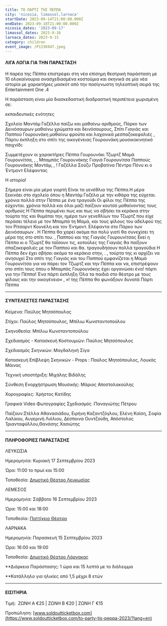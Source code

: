 ```yaml
---
title: ΤΟ ΠΑΡΤΙ ΤΗΣ ΠΕΠΠΑ
city: 'nicosia, limassol,larnaca'
startDate: 2023-09-14T21:00:00.000Z
endDate: 2023-09-18T21:00:00.000Z
nicosia_dates: '2023-09-17'
limassol_dates: 2023-9-16
larnaca_dates: 2023-9-15
category: children
event_image: /P1336947.jpeg
---
```


#### ΛΙΓΑ ΛΟΓΙΑ ΓΙΑ ΤΗΝ ΠΑΡΑΣΤΑΣΗ

Η παρέα της Πέππα	επιστρέφει	στη νέα επίσημη	θεατρική	παράσταση	με 10 ολοκαίνουρια ανασχεδιασμένα κοστούμια και σκηνικά σε μία νέα ιστορία με χαρακτήρες μασκότ από την πασίγνωστη τηλεοπτική σειρά της	Entertainment	One .4

Η παράσταση είναι μία διασκεδαστική διαδραστική περιπέτεια χωρισμένη σε:

εκπαιδευτικές ενότητες

Σχολείο Μαντάμ Γαζέλλα παίζω και μαθαίνω αριθμούς, Πάρκο των Δεινόσαυρων μαθαίνω χρώματα και δεινόσαυρους, Σπίτι Γιαγιάς και Παππού Γουρουνάκη	μαθαίνω φρούτα και λαχανικά μεσπαζοκεφαλιές	, Πάρτυ έκπληξη στο σπίτι της οικογένειας Γουρουνάκη	μουσικοκινητικό παιχνίδι:&#x9;

Συμμετέχουν	οι χαρακτήρες	Πέππα	Γουρουνάκι	Τζωρτζ	Μαμά Γουρουνίτσα,	,	, Μπαμπάς	Γουρουνάκης	Γιαγιά	Γουρουνίτσα	Παππούς	Γουρουνάκης	Μαντάμ,	,	! Γαζέλλα Σούζυ Προβατίνα Πέντρο Πόνυ κι ο Έντμοντ Ελέφαντας

Η ιστορία!&#x9;

Σήμερα είναι μία μέρα γιορτή Είναι τα γενέθλια της Πέππα.Η μέρα ξεκινάει στο σχολείο όπου η Μαντάμ Γαζέλα με την κιθάρα της εύχεται. χρόνια πολλά στην Πέππα με ένα τραγούδι	Οι φίλοι της Πέππα της εύχονται. χρόνια πολλά και όλοι μαζί παίζουν κουτσό μαθαίνοντας τους αριθμούς	Η Πέππα περιμένει πως και πως να σβήσει τα κεράκια στην τούρτα της και θυμάται την, ημέρα των γενεθλίων του Τζωρτζ που είχε περάσει τέλεια με τον Μπαμπά τη Μαμά, και τους φίλους	του αδελφού	της τον Ρίτσαρντ	Κουνέλη	και τον Έντμοντ. Ελέφαντα στο Πάρκο των Δεινόσαυρων . Η Πέππα θα χαρεί ακόμα πιο πολύ γιατί θα συνεχίσει τη μέρα της στο σπίτι του. , Παππού και της Γιαγιάς Γουρουνίτσας Εκεί	η Πέππα κι ο Τζωρτζ θα ταΐσουν τις, κοτούλες	της Γιαγιάς	θα παίξουν	σπαζοκεφαλιές	με τον Παππού	και θα. τραγουδήσουν πολλά τραγούδια Η Πέππα δεν έχει σβήσει ακόμα τα κεράκια στην,	.	, τούρτα	της κι αρχίζει	να ανησυχεί	Στο σπίτι της Γιαγιάς	και του Παππού εμφανίζεται η Μαμά Γουρουνίτσα για να πάρει τον Τζωρτζ και την Πέππα και να, επιστρέψουν στο σπίτι τους	όπου ο Μπαμπάς Γουρουνάκης έχει οργανώσει ένα! πάρτι για την Πέππα! Ένα πάρτι έκπληξη	Όλα τα παιδιά στο θέατρο με τους φίλους και την οικογένεια« , »! της Πέππα θα φωνάξουν δυνατά	Πάρτι Πέππα

***

#### ΣΥΝΤΕΛΕΣΤΕΣ ΠΑΡΑΣΤΑΣΗΣ

Κείμενα: Παύλος Μητσόπουλος

Στίχοι: Παύλος Μητσόπουλος,	Μπίλιω Κωνσταντοπούλου

Σκηνοθεσία: Μπίλιω Κωνσταντοπούλου

Σχεδιασμός - Κατασκευή Κοστουμιών: Παύλος Μητσόπουλος

Σχεδιασμός Σκηνικών: Μαγδαληνή Σίγα

Κατασκευή	Επίβλεψη Σκηνικών - Props : Παύλος Μητσόπουλος,	Λουκάς Μάινας

Τεχνική υποστήριξη: Μιχάλης Βιδάλης

Σύνθεση Ενορχήστρωση Μουσικής: Μάριος Αποστολακούλης

Χορογραφίες: Χρήστος Κατίδης

Γραφικά	Video Φωτογραφίες Σχεδιασμός :Παναγιώτης Πέτρου

Παίζουν:Στέλλα Αθανασιάδου, Ειρήνη Καζαντζόγλου, Ελένη Καϊση, Σοφία Λαλίκου, Αυγερινή Λιόλιου, Δέσποινα Ουντζούδη, Απόστολος Τριανταφύλλου,Θανάσης Χασιώτης

***

#### ΠΛΗΡΟΦΟΡΙΕΣ ΠΑΡΑΣΤΑΣΗΣ

ΛΕΥΚΩΣΙΑ

Ημερομηνία: Κυριακή 17 Σεπτεμβρίου 2023

Ώρα: 11:00 το πρωί και 15:00

Τοποθεσία: [Δημοτικό Θέατρο Λευκωσίας](https://www.google.com/maps/place/Nicosia+Municipal+Theatre/@35.1727497,33.3522058,17z/data=!3m1!4b1!4m6!3m5!1s0x14de17519633b289:0xf4e085228ec10fda!8m2!3d35.1727453!4d33.3547807!16s%2Fg%2F11fx_337t4?entry=ttu)

ΛΕΜΕΣΟΣ

Ημερομηνία: Σάββατο 16 Σεπτεμβρίου 2023

Ώρα: 15:00  και 18:00

Τοποθεσία: [Παττίχειο Θέατρο](https://www.google.com/maps/place/%CE%A0%CE%B1%CF%84%CF%84%CE%AF%CF%87%CE%B5%CE%B9%CE%BF+%CE%94%CE%B7%CE%BC%CE%BF%CF%84%CE%B9%CE%BA%CF%8C+%CE%98%CE%AD%CE%B1%CF%84%CF%81%CE%BF/@34.6808931,33.0436834,17z/data=!3m1!4b1!4m6!3m5!1s0x14e7330e3a40b37f:0xa33ce6e4d7f4bc8!8m2!3d34.6808931!4d33.0436834!16s%2Fg%2F11dx9gbl2x?entry=ttu)

ΛΑΡΝΑΚΑ

Ημερομηνία:  Παρασκευή 15 Σεπτεμβρίου 2023

Ώρα: 16:00  και 19:00

Τοποθεσία: [Δημοτικό Θέατρο Λάρνακας](https://www.google.com/maps/place/Municipal+Theatre+of+Larnaka/@34.9160535,33.6263961,17z/data=!3m1!4b1!4m6!3m5!1s0x14e08357d0583743:0x9596f1dd1e03bce6!8m2!3d34.9160535!4d33.6263961!16s%2Fg%2F11h7y1sd99?entry=ttu)

\*\*Διάρκεια Παράστασης:	1 ώρα και 15 λεπτά με το διάλειμμα

\*\*Κατάλληλο για ηλικίες από	1,5 μέχρι 8 ετών

***

#### ΕΙΣΙΤΗΡΙΑ

Τιμή:  ΖΩΝΗ Α €25 | ΖΩΝΗ Β €20 | ΖΩΝΗ Γ €15

Προπώληση: [www.soldoutticketbox.com](https://www.soldoutticketbox.com/to-party-tis-peppa-2023/?lang=en)
